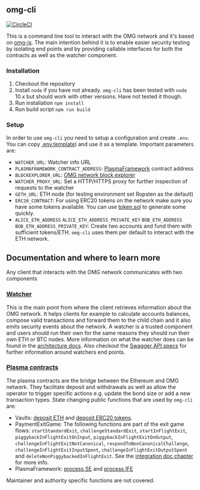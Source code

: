## omg-cli

[![CircleCI](https://circleci.com/gh/omisego/omg-cli.svg?style=svg)](https://circleci.com/gh/omisego/omg-cli)

This is a command line tool to interact with the OMG network and it's based on [omg-js](https://github.com/omisego/omg-js). The main intention behind it is to enable easier security testing by isolating end points and by providing callable interfaces for both the contracts as well as the watcher component.

### Installation

1. Checkout the repository
2. Install `node` if you have not already. `omg-cli` has been tested with `node` 10.x but should work with other versions. Have not tested it though.
3. Run installation `npm install`
4. Run build script `npm run build`

### Setup

In order to use `omg-cli` you need to setup a configuration and create `.env`. You can copy [.env.template](./.env.template)) and use it as a template. Important parameters are:

- `WATCHER_URL`: Watcher info URL
- `PLASMAFRAMEWORK_CONTRACT_ADDRESS`: [PlasmaFramework](https://github.com/omisego/plasma-contracts/blob/master/plasma_framework/docs/contracts/PlasmaFramework.md) contract address
- `BLOCKEXPLORER_URL`: [OMG network block explorer](https://github.com/omisego/blockexplorer)
- `WATCHER_PROXY_URL`: Set a HTTP/HTTPS proxy for further inspection of requests to the watcher
- `GETH_URL`: ETH node (for testing environment set Ropsten as the default)
- `ERC20_CONTRACT`: For using ERC20 tokens on the network make sure you have some tokens available. You can use [token.sol](./tests/sol/token.sol) to generate some quickly.
- `ALICE_ETH_ADDRESS` `ALICE_ETH_ADDRESS_PRIVATE_KEY` `BOB_ETH_ADDRESS` `BOB_ETH_ADDRESS_PRIVATE_KEY`: Create two accounts and fund them with sufficient tokens/ETH. `omg-cli` uses them per default to interact with the ETH network.

## Documentation and where to learn more

Any client that interacts with the OMG network communicates with two components

### [Watcher](https://github.com/omisego/elixir-omg)

This is the main point from where the client retrieves information about the OMG network. It helps clients for example to calculate accounts balances, compose valid transactions and forward them to the child chain and it also emits security events about the network. A watcher is a trusted component and users should run their own for the same reasons they should run their own ETH or BTC nodes. More information on what the watcher does can be found in the [architecture docs](https://github.com/omisego/elixir-omg/blob/master/docs/architecture.md). Also checkout the [Swagger API specs](https://developer.omisego.co/elixir-omg/) for further information around watchers end points.

### [Plasma contracts](https://github.com/omisego/plasma-contracts)

The plasma contracts are the bridge between the Ethereum and OMG network. They facilitate deposit and withdrawals as well as allow the operator to trigger specific actions e.g. update the bond size or add a new transaction types. State changing public functions that are used by `omg-cli` are:

- Vaults: [deposit ETH](https://github.com/omisego/plasma-contracts/blob/master/plasma_framework/docs/contracts/EthVault.md#deposit) and [deposit ERC20 tokens](https://github.com/omisego/plasma-contracts/blob/master/plasma_framework/docs/contracts/Erc20Vault.md#deposit).
- PaymentExitGame: The following functions are part of the exit game flows: `startStandardExit`, `challengeStandardExit`, `startInFlightExit`, `piggybackInFlightExitOnInput`, `piggybackInFlightExitOnOutput`, `challengeInFlightExitNotCanonical`, `respondToNonCanonicalChallenge`, `challengeInFlightExitInputSpent`, `challengeInFlightExitOutputSpent` and `deleteNonPiggybackedInFlightExit`. See the [integration doc chapter](https://github.com/omisego/plasma-contracts/blob/master/plasma_framework/docs/integration-docs/integration-doc.md#playing-the-payment-exit-game) for more info.
- PlasmaFramework: [process SE](https://github.com/omisego/plasma-contracts/blob/master/plasma_framework/docs/integration-docs/integration-doc.md#processing-a-standard-exit) and [process IFE](https://github.com/omisego/plasma-contracts/blob/master/plasma_framework/docs/integration-docs/integration-doc.md#processing-an-in-flight-exit)

Maintainer and authority specific functions are not covered.
